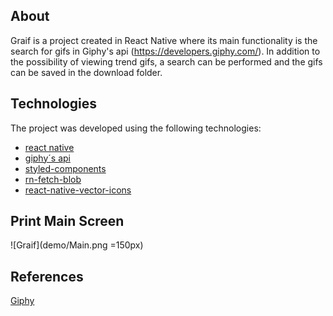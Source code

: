 ## About

Graif is a project created in React Native where its main functionality is the search for gifs in Giphy's api (https://developers.giphy.com/).
In addition to the possibility of viewing trend gifs, a search can be performed and the gifs can be saved in the download folder.

## Technologies

The project was developed using the following technologies:

- [react native](https://reactnative.dev/)
- [giphy´s api](https://developers.giphy.com/)
- [styled-components](https://styled-components.com/)
- [rn-fetch-blob](https://github.com/joltup/rn-fetch-blob)
- [react-native-vector-icons](https://github.com/oblador/react-native-vector-icons)

## Print Main Screen

![Graif](demo/Main.png =150px)

## References

[Giphy](https://developers.giphy.com/)
